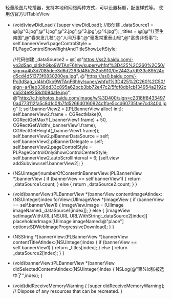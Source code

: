 轻量级图片轮播器，支持本地和网络两种方式，可以设置标题，配置样式等。
使用仿官方UITableView
- (void)viewDidLoad {
    [super viewDidLoad];
    //IB创建
    _dataSource1 = @[@"0.jpg",@"1.jpg",@"2.jpg",@"3.jpg",@"4.jpg"];
    _titles = @[@"红豆生南国",@"春来发几枝",@"人间万事",@"毫发常重泰山轻",@"富贵非吾事"];
    self.bannerView1.pageControlStyle = PLPageControlShowRightAndTitleShowLeftStyle;
    
    
    //代码创建
    _dataSource2 = @[
                     @"https://ss2.baidu.com/-vo3dSag_xI4khGko9WTAnF6hhy/super/whfpf%3D425%2C260%2C50/sign=a4b3d7085dee3d6d2293d48b252b5910/0e2442a7d933c89524cd5cd4d51373f0830200ea.jpg",
                     @"https://ss0.baidu.com/-Po3dSag_xI4khGko9WTAnF6hhy/super/whfpf%3D425%2C260%2C50/sign=a41eb338dd33c895a62bcb3bb72e47c2/5fdf8db1cb134954a2192ccb524e9258d1094a1e.jpg",
                     @"http://c.hiphotos.baidu.com/image/w%3D400/sign=c2318ff84334970a4773112fa5c8d1c0/b7fd5266d0160924c1fae5ccd60735fae7cd340d.jpg"
                     ];
    self.bannerView2 = [[PLBannerView alloc] init];
    self.bannerView2.frame = CGRectMake(0, CGRectGetMaxY(_bannerView1.frame) + 50, CGRectGetWidth(_bannerView1.frame), CGRectGetHeight(_bannerView1.frame));
    self.bannerView2.plBannerDataSource = self;
    self.bannerView2.plBannerDelegate = self;
    self.bannerView2.pageControlStyle = PLPageControlOnlyShowControlCenterStyle;
    self.bannerView2.autoScrollInterval = 6;
    [self.view addSubview:self.bannerView2];
}

- (NSUInteger)numberOfContentInBannerView:(PLBannerView *)bannerView
{
    if (bannerView == self.bannerView1) {
        return _dataSource1.count;
    } else {
        return _dataSource2.count;
    }
}

- (void)bannerView:(PLBannerView *)bannerView contentImageAtIndex:(NSUInteger)index forView:(UIImageView *)imageView
{
    if (bannerView == self.bannerView1) {
        imageView.image = [UIImage imageNamed:_dataSource1[index]];
    } else {
        [imageView setImageWithURL:[NSURL URLWithString:_dataSource2[index]] placeholderImage:[UIImage imageNamed:@"place"] options:SDWebImageProgressiveDownload];
    }
}

- (NSString *)bannerView:(PLBannerView *)bannerView contentTitleAtIndex:(NSUInteger)index
{
    if (bannerView == self.bannerView1) {
        return _titles[index];
    } else {
        return _dataSource2[index];
    }
}

- (void)bannerView:(PLBannerView *)bannerView didSelectedContentAtIndex:(NSUInteger)index
{
    NSLog(@"第%ld张被选中了",index);
}

- (void)didReceiveMemoryWarning {
    [super didReceiveMemoryWarning];
    // Dispose of any resources that can be recreated.
}
